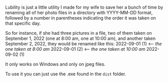 Lubility is just a little utility I made for my wife to save her a bunch of time by renaming all of her photo files in a directory with YYYY-MM-DD format, followed by a number in parentheses indicating the order it was taken on that specific day.

So for instance, if she had three pictures in a file, two of them taken on September 1, 2022 (one at 8:00 am, one at 10:00 am), and another taken September 2, 2022, they would be renamed like this:
2022-09-01 (1)   <-- _the one taken at 8:00 am_
2022-09-01 (2)   <-- _the one taken at 10:00 am_
2022-09-02 (1)

It only works on Windows and only on jpeg files.

To use it you can just use the .exe found in the `dist` folder.